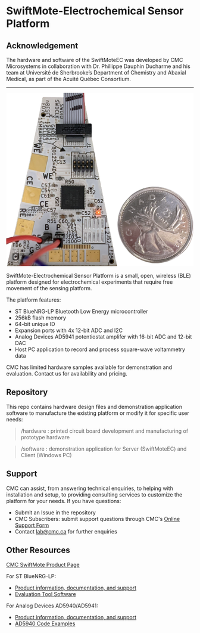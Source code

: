 # SwiftMote-Electrochemical Sensor Platform

## Acknowledgement

The hardware and software of the SwiftMoteEC was developed by CMC Microsystems in collaboration with Dr. Phillippe Dauphin Ducharme and his team at Université de Sherbrooke’s Department of Chemistry and Abaxial Medical, as part of the Acuité Québec Consortium.

---

![image](hardware/graphics/SwiftMoteEC_FrontSide_QTR.png)

SwiftMote-Electrochemical Sensor Platform is a small, open, wireless (BLE) platform designed for electrochemical experiments that require free movement of the sensing platform.

The platform features:
- ST BlueNRG-LP Bluetooth Low Energy microcontroller
- 256kB flash memory
- 64-bit unique ID
- Expansion ports with 4x 12-bit ADC and I2C
- Analog Devices AD5941 potentiostat amplifer with 16-bit ADC and 12-bit DAC
- Host PC application to record and process square-wave voltammetry data

CMC has limited hardware samples available for demonstration and evaluation. Contact us for availability and pricing.

## Repository

This repo contains hardware design files and demonstration application software to manufacture the existing platform or modify it for specific user needs:
> /hardware : printed circuit board development and manufacturing of prototype hardware

> /software : demonstration application for Server (SwiftMoteEC) and Client (Windows PC)

## Support

CMC can assist, from answering technical enquiries, to helping with installation and setup, to providing consulting services to customize the platform for your needs. If you have questions:


* Submit an Issue in the repository
* CMC Subscribers: submit support questions through CMC's [Online Support Form](https://www.cmc.ca/support/)
* Contact [lab@cmc.ca](mailto:lab@cmc.ca) for further enquiries

## Other Resources

[CMC SwiftMote Product Page](https://www.cmc.ca/swiftmote-iot-customizable-sensor-platform/)

For ST BlueNRG-LP:
* [Product information, documentation, and support](https://www.st.com/en/wireless-connectivity/bluenrg-lp.html)
* [Evaluation Tool Software](https://www.st.com/en/embedded-software/stsw-bnrglp-dk.html)

For Analog Devices AD5940/AD5941:
* [Product information, documentation, and support](https://www.analog.com/en/products/ad5940.html)
* [AD5940 Code Examples](https://github.com/analogdevicesinc/ad5940-examples)
